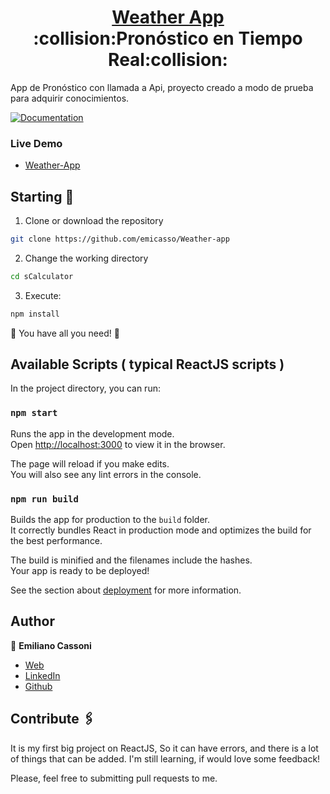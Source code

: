 <h1 align="center" style="border-bottom: none">
    <b>
        <a href="https://weathercedev.netlify.app">Weather App</a><br>
    </b>
    :collision:Pronóstico en Tiempo Real:collision:<br>
</h1>

App de Pronóstico con llamada a Api, proyecto creado a modo de prueba para adquirir conocimientos.

[![Documentation](https://img.shields.io/badge/documentation-yes-brightgreen.svg)](https://github.com/emicasso/Weather-app)

### Live Demo
* [Weather-App](https://weathercedev.netlify.app)

## Starting 🚀

1. Clone or download the repository 

```bash
git clone https://github.com/emicasso/Weather-app
```
2. Change the working directory

```bash
cd sCalculator
```

3. Execute:

```bash
npm install
```

🌟 You have all you need! 🌟

## Available Scripts ( typical ReactJS scripts )

In the project directory, you can run:

### `npm start`

Runs the app in the development mode.\
Open [http://localhost:3000](http://localhost:3000) to view it in the browser.

The page will reload if you make edits.\
You will also see any lint errors in the console.

### `npm run build`

Builds the app for production to the `build` folder.\
It correctly bundles React in production mode and optimizes the build for the best performance.

The build is minified and the filenames include the hashes.\
Your app is ready to be deployed!

See the section about [deployment](https://facebook.github.io/create-react-app/docs/deployment) for more information.

## Author

👤 **Emiliano Cassoni**

* [Web](https://cedev.netlify.app/#/) 
* [LinkedIn](https://www.linkedin.com/in/emiliano-cassoni/)
* [Github](https://github.com/emicasso)

## Contribute 🖇️

It is my first big project on ReactJS, So it can have errors, and there is a lot of things that can be added. I'm still learning, if would love some feedback!

Please, feel free to submitting pull requests to me.